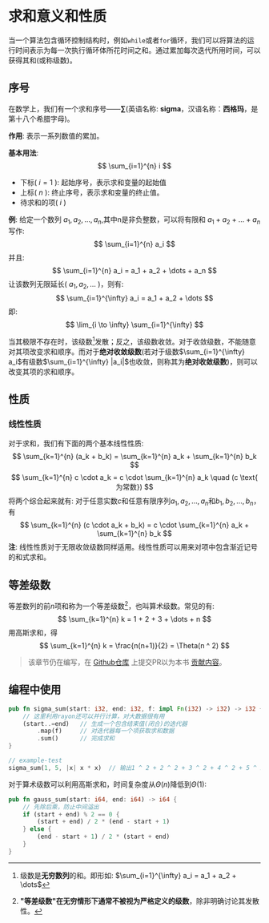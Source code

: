 # 求和意义和性质
当一个算法包含循环控制结构时，例如`while`或者`for`循环，我们可以将算法的运行时间表示为每一次执行循环体所花时间之和。通过累加每次迭代所用时间，可以获得其和(或称级数)。

## 序号
在数学上，我们有一个求和序号——**∑**(英语名称: **sigma**，汉语名称：**西格玛**，是第十八个希腊字母)。

**作用**: 表示一系列数值的累加。

**基本用法**:
$$
\sum_{i=1}^{n} i
$$
- 下标( $i=1$ ): 起始序号，表示求和变量的起始值
- 上标( $n$ ): 终止序号，表示求和变量的终止值。
- 待求和的项( $i$ )

**例**: 
给定一个数列 $a_1, a_2, \dots, a_n$,其中n是非负整数，可以将有限和 $a_1 + a_2 + \dots + a_n$ 写作: 
$$
\sum_{i=1}^{n} a_i
$$
并且:
$$
\sum_{i=1}^{n} a_i = a_1 + a_2 + \dots + a_n
$$
让该数列无限延长( $a_1, a_2, \dots$ )，则有:
$$
\sum_{i=1}^{\infty} a_i = a_1 + a_2 + \dots
$$
即:
$$
\lim_{i \to \infty} \sum_{i=1}^{\infty}
$$

当其极限不存在时，该级数[^note1]发散；反之，该级数收敛。对于收敛级数，不能随意对其项改变求和顺序。而对于**绝对收敛级数**(若对于级数$\sum_{i=1}^{\infty} a_i$有级数$\sum_{i=1}^{\infty} |a_i|$也收敛，则称其为**绝对收敛级数**)，则可以改变其项的求和顺序。

## 性质
### 线性性质
对于求和，我们有下面的两个基本线性性质:
$$
\sum_{k=1}^{n} (a_k + b_k) = \sum_{k=1}^{n} a_k + \sum_{k=1}^{n} b_k
$$
$$
\sum_{k=1}^{n} c \cdot a_k = c \cdot \sum_{k=1}^{n} a_k \quad (c \text{ 为常数})
$$
将两个综合起来就有:
对于任意实数$c$和任意有限序列$a_1, a_2, \dots, a_n$和$b_1, b_2, \dots, b_n$，有
$$
\sum_{k=1}^{n} (c \cdot a_k + b_k) = c \cdot \sum_{k=1}^{n} a_k + \sum_{k=1}^{n} b_k
$$
**注**: 线性性质对于无限收敛级数同样适用。线性性质可以用来对项中包含渐近记号的和式求和。

## 等差级数
等差数列的前$n$项和称为一个等差级数[^note2]，也叫算术级数。常见的有:
$$
\sum_{k=1}^{n} k = 1 + 2 + 3 + \dots + n
$$
用高斯求和，得
$$
\sum_{k=1}^{n} k = \frac{n(n+1)}{2} = \Theta(n ^ 2)
$$
> 该章节仍在编写，在 [Github仓库](https://github.com/TickPoints/algorithm_learning) 上提交PR以为本书 [贡献内容](/pr_guide/pr_standard.md)。

## 编程中使用
```rs
pub fn sigma_sum(start: i32, end: i32, f: impl Fn(i32) -> i32) -> i32 {
    // 这里利用rayon还可以并行计算，对大数据很有用
    (start..=end)   // 生成一个包含结束值(闭合)的迭代器
        .map(f)     // 对迭代器每一个项获取求和数据
        .sum()      // 完成求和
}

// example-test
sigma_sum(1, 5, |x| x * x)  // 输出1 ^ 2 + 2 ^ 2 + 3 ^ 2 + 4 ^ 2 + 5 ^ 2的和
```
对于算术级数可以利用高斯求和，时间复杂度从$\Theta(n)$降低到$\Theta(1)$:
```rs
pub fn gauss_sum(start: i64, end: i64) -> i64 {
    // 先除后乘，防止中间溢出
    if (start + end) % 2 == 0 {
        (start + end) / 2 * (end - start + 1)
    } else {
        (end - start + 1) / 2 * (start + end)
    }
}
```

[^note1]: 级数是**无穷数列**的和。即形如: $\sum_{i=1}^{\infty} a_i = a_1 + a_2 + \dots$

[^note2]: **"等差级数"在无穷情形下通常不被视为严格定义的级数**，除非明确讨论其发散性。
